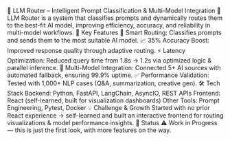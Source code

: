 🤖 LLM Router – Intelligent Prompt Classification & Multi-Model Integration
🚀 LLM Router is a system that classifies prompts and dynamically routes them to the best-fit AI model, improving efficiency, accuracy, and reliability in multi-model workflows.
🔑 Key Features
🚦 Smart Routing: Classifies prompts and sends them to the most suitable AI model.
📈 35% Accuracy Boost: Improved response quality through adaptive routing.
⚡ Latency Optimization: Reduced query time from 1.8s → 1.2s via optimized logic & parallel inference.
🔗 Multi-Model Integration: Connected 5+ AI sources with automated fallback, ensuring 99.9% uptime.
✅ Performance Validation: Tested with 1,000+ NLP cases (Q&A, summarization, creative gen).
🛠 Tech Stack
Backend: Python, FastAPI, LangChain, AsyncIO, REST APIs
Frontend: React (self-learned, built for visualization dashboards)
Other Tools: Prompt Engineering, Pytest, Docker
💡 Challenge & Growth
Started with no prior React experience → self-learned and built an interactive frontend for routing visualizations & model performance insights.
🔄 Status
⚠️ Work in Progress — this is just the first look, with more features on the way.
